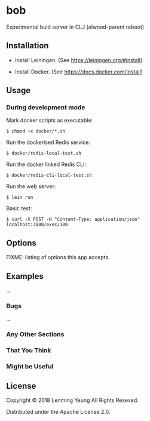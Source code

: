 # bob

Experimental buid server in CLJ (elwood-parent reboot) 

## Installation

* Install Leiningen. (See https://leiningen.org/#install)

* Install Docker. (See https://docs.docker.com/install)

## Usage

### During development mode

Mark docker scripts as executable:

    $ chmod +x docker/*.sh

Run the dockerised Redis service:

    $ docker/redis-local-test.sh

Run the docker linked Redis CLI:

    $ docker/redis-cli-local-test.sh

Run the web server:

    $ lein run

Basic test:

    $ curl -X POST -H "Content-Type: application/json" localhost:3000/exec/100
    
## Options

FIXME: listing of options this app accepts.

## Examples

...

### Bugs

...

### Any Other Sections
### That You Think
### Might be Useful

## License

Copyright © 2018 Lenming Yeung All Rights Reseved.

Distributed under the Apache License 2.0.
